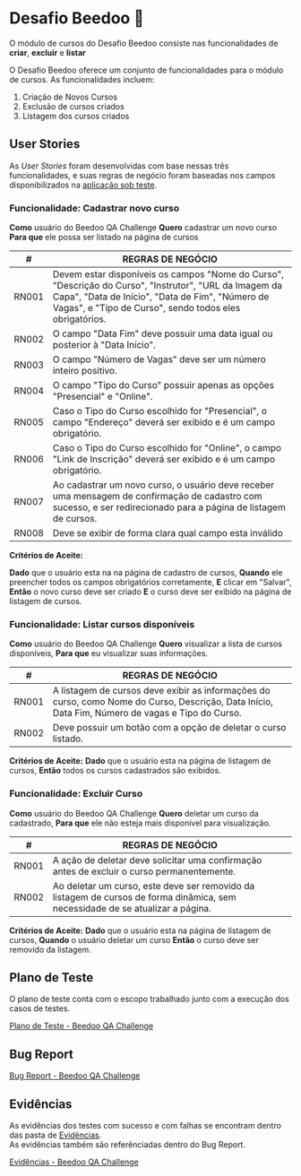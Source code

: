 # Desafio Beedoo 🐝

O módulo de cursos do Desafio Beedoo consiste nas funcionalidades de **criar**, **excluir** e **listar** 

O Desafio Beedoo oferece um conjunto de funcionalidades para o módulo de cursos. As funcionalidades incluem:

1. Criação de Novos Cursos
2. Exclusão de cursos criados
3. Listagem dos cursos criados


## User Stories
As *User Stories* foram desenvolvidas com base nessas três funcionalidades, e suas regras de negócio foram baseadas nos campos disponibilizados na [aplicação sob teste](https://creative-sherbet-a51eac.netlify.app/).

### Funcionalidade: Cadastrar novo curso

**Como** usuário do Beedoo QA Challenge
**Quero** cadastrar um novo curso
**Para que** ele possa ser listado na página de cursos

| #   | REGRAS DE NEGÓCIO |
|-----|-------------------|
RN001 | Devem estar disponíveis os campos "Nome do Curso", "Descrição do Curso", "Instrutor", "URL da Imagem da Capa", "Data de Início", "Data de Fim", "Número de Vagas", e "Tipo de Curso", sendo todos eles obrigatórios.
RN002 | O campo "Data Fim" deve possuir uma data igual ou posterior à "Data Início".
RN003 | O campo "Número de Vagas" deve ser um número inteiro positivo.
RN004 | O campo "Tipo do Curso" possuir apenas as opções "Presencial" e "Online".
RN005 | Caso o Tipo do Curso escolhido for "Presencial", o campo "Endereço" deverá ser exibido e é um campo obrigatório.
RN006 | Caso o Tipo do Curso escolhido for "Online", o campo "Link de Inscrição" deverá ser exibido e é um campo obrigatório.
RN007 | Ao cadastrar um novo curso, o usuário deve receber uma mensagem de confirmação de cadastro com sucesso, e ser redirecionado para a página de listagem de cursos.
RN008 | Deve se exibir de forma clara qual campo esta inválido


**Critérios de Aceite:**

**Dado** que o usuário esta na na página de cadastro de cursos,
**Quando** ele preencher todos os campos obrigatórios corretamente,
**E** clicar em "Salvar",
**Então** o novo curso deve ser criado 
**E** o curso deve ser exibido na página de listagem de cursos.


### Funcionalidade: Listar cursos disponíveis

**Como** usuário do Beedoo QA Challenge
**Quero** visualizar a lista de cursos disponíveis,
**Para que** eu visualizar suas informações.

| #   | REGRAS DE NEGÓCIO |
|-----|-------------------|
RN001 | A listagem de cursos deve exibir as informações do curso, como Nome do Curso, Descrição, Data Início, Data Fim, Número de vagas e Tipo do Curso.
RN002 | Deve possuir um botão com a opção de deletar o curso listado.


**Critérios de Aceite:**
**Dado** que o usuário esta na página de listagem de cursos,
**Então** todos os cursos cadastrados são exibidos.


### Funcionalidade: Excluir Curso

**Como** usuário do Beedoo QA Challenge
**Quero** deletar um curso da cadastrado,
**Para que** ele não esteja mais disponível para visualização.

| #   | REGRAS DE NEGÓCIO |
|-----|-------------------|
RN001 | A ação de deletar deve solicitar uma confirmação antes de excluir o curso permanentemente.
RN002 | Ao deletar um curso, este deve ser removido da listagem de cursos de forma dinâmica, sem necessidade de se atualizar a página.

**Critérios de Aceite:**
**Dado** que o usuário esta na página de listagem de cursos,
**Quando** o usuário deletar um curso
**Então** o curso deve ser removido da listagem.

## Plano de Teste

O plano de teste conta com o escopo trabalhado junto com a execução dos casos de testes.

[Plano de Teste - Beedoo QA Challenge](https://docs.google.com/spreadsheets/d/1PsArQFZ13y2IsFuKSXQPnaLIRTgnbyjhjXqkFay0ZOE/edit?usp=drive_link)

## Bug Report

[Bug Report - Beedoo QA Challenge](https://docs.google.com/spreadsheets/d/13fEWkz2abpgmCHLCIdRyCBnkSJEvdTn5P9v120qnrpI/edit?usp=drive_link)

## Evidências
As evidências dos testes com sucesso e com falhas se encontram dentro das pasta de [Evidências](https://drive.google.com/drive/folders/1cDO_WuWiMwyif5GjNcgRO_3NLtKkPJij?usp=drive_link).<br>
As evidências também são referênciadas dentro do Bug Report.

[Evidências - Beedoo QA Challenge](https://drive.google.com/drive/folders/1cDO_WuWiMwyif5GjNcgRO_3NLtKkPJij?usp=drive_link)